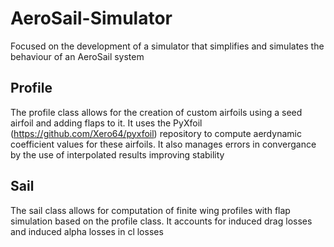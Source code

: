 # AeroSail-Simulator
Focused on the development of a simulator that simplifies and simulates the behaviour of an AeroSail system

## Profile
The profile class allows for the creation of custom airfoils using a seed airfoil and adding flaps to it. It uses the PyXfoil (https://github.com/Xero64/pyxfoil) repository to compute aerdynamic coefficient values for these airfoils. It also manages errors in convergance by the use of interpolated results improving stability

## Sail
The sail class allows for computation of finite wing profiles with flap simulation based on the profile class. It accounts for induced drag losses and induced alpha losses in cl losses
